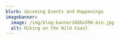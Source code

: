 ```yaml
---
blurb: Upcoming Events and Happenings
imagebanner:
  image: /img/blog-banner1600x596-min.jpg
  alt: Hiking on the Wild Coast
---
```

